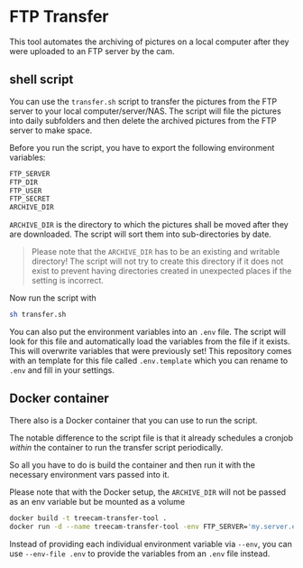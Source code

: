 # FTP Transfer

This tool automates the archiving of pictures on a local computer after they were uploaded to an FTP server by the cam.

## shell script

You can use the `transfer.sh` script to transfer the pictures from the FTP server to your local computer/server/NAS. The script will file the pictures into daily subfolders and then delete the archived pictures from the FTP server to make space.

Before you run the script, you have to export the following environment variables:
```sh
FTP_SERVER
FTP_DIR
FTP_USER
FTP_SECRET
ARCHIVE_DIR
```

`ARCHIVE_DIR` is the directory to which the pictures shall be moved after they are downloaded. The script will sort them into sub-directories by date.

> Please note that the `ARCHIVE_DIR` has to be an existing and writable directory! The script will not try to create this directory if it does not exist to prevent having directories created in unexpected places if the setting is incorrect.

Now run the script with

```sh
sh transfer.sh
```

You can also put the environment variables into an `.env` file. The script will look for this file and automatically load the variables from the file if it exists. This will overwrite variables that were previously set! This repository comes with an template for this file called `.env.template` which you can rename to `.env` and fill in your settings.

## Docker container

There also is a Docker container that you can use to run the script.

The notable difference to the script file is that it already schedules a cronjob _within_ the container to run the transfer script periodically.

So all you have to do is build the container and then run it with the necessary environment vars passed into it.

Please note that with the Docker setup, the `ARCHIVE_DIR` will not be passed as an env variable but be mounted as a volume

```sh
docker build -t treecam-transfer-tool .
docker run -d --name treecam-transfer-tool -env FTP_SERVER='my.server.example' -env FTP_DIR='upload-dir' --env FTP_USER='username' --env FTP_SECRET='secret' --env ARCHIVE_DIR treecam-transfer-tool
```

Instead of providing each individual environment variable via `--env`, you can use `--env-file .env` to provide the variables from an `.env` file instead.
